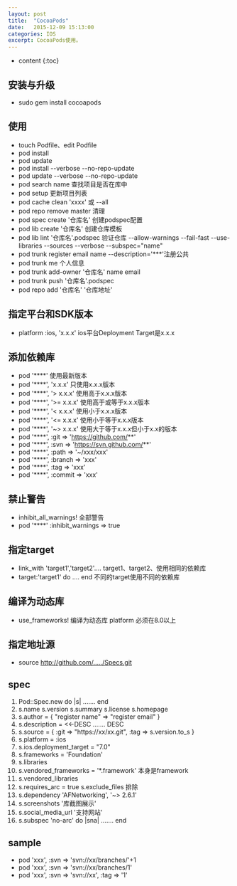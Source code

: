 ```yaml
---
layout: post
title:  "CocoaPods"
date:   2015-12-09 15:13:00
categories: IOS
excerpt: CocoaPods使用。
---
```


* content
{:toc}

## 安装与升级  
- sudo gem install cocoapods  

## 使用  
- touch Podfile、edit Podfile  
- pod install  
- pod update
- pod install --verbose --no-repo-update
- pod update --verbose --no-repo-update
- pod search name 查找项目是否在库中
- pod setup 更新项目列表
- pod cache clean 'xxxx' 或 --all
- pod repo remove master 清理
- pod spec create '仓库名' 创建podspec配置
- pod lib create '仓库名' 创建仓库模板
- pod lib lint '仓库名'.podspec 验证仓库 --allow-warnings --fail-fast --use-libraries --sources --verbose --subspec="name"
- pod trunk register email name --description='***'注册公共
- pod trunk me 个人信息
- pod trunk add-owner '仓库名' name email
- pod trunk push '仓库名'.podspec 
- pod repo add '仓库名' '仓库地址' 

## 指定平台和SDK版本
- platform :ios, 'x.x.x' ios平台Deployment Target是x.x.x

## 添加依赖库  
- pod '****' 使用最新版本
- pod '****', 'x.x.x'     只使用x.x.x版本
- pod '****', '> x.x.x'	   使用高于x.x.x版本
- pod '****', '>= x.x.x'  使用高于或等于x.x.x版本
- pod '****', '< x.x.x'   使用小于x.x.x版本
- pod '****', '<= x.x.x'  使用小于等于x.x.x版本
- pod '****', '~> x.x.x'  使用大于等于x.x.x但小于x.x的版本
- pod '****', :git => 'https://github.com/**'
- pod '****', :svn => 'https://svn.github.com/**'
- pod '****', :path => '~/xxx/xxx'
- pod '****', :branch => 'xxx'
- pod '****', :tag => 'xxx'
- pod '****', :commit => 'xxx'

## 禁止警告
- inhibit_all_warnings! 全部警告
- pod '****' :inhibit_warnings => true

## 指定target  
- link_with 'target1','target2'.... target1、target2、使用相同的依赖库  
- target:'target1' do .... end 不同的target使用不同的依赖库  

## 编译为动态库
- use_frameworks! 编译为动态库 platform 必须在8.0以上

## 指定地址源
- source http://github.com/...../Specs.git

## spec
01. Pod::Spec.new do |s| .......  end
02. s.name s.version s.summary  s.license s.homepage
03. s.author = { "register name" => "register email" }
04. s.description = <<-DESC ....... DESC
05. s.source = { :git => "https://xx/xx.git", :tag => s.version.to_s }
06. s.platform     = :ios
07. s.ios.deployment_target = "7.0"
08. s.frameworks = 'Foundation'
09. s.libraries
10. s.vendored_frameworks = '*.framework' 本身是framework
11. s.vendored_libraries
12. s.requires_arc = true s.exclude_files 排除
13. s.dependency 'AFNetworking', '~> 2.6.1'
14. s.screenshots '库截图展示'
15. s.social_media_url '支持网站'
16. s.subspec 'no-arc' do |sna| ....... end

## sample
- pod 'xxx', :svn => 'svn://xx/branches/'+1
- pod 'xxx', :svn => 'svn://xx/branches/1'
- pod 'xxx', :svn => 'svn://xx', :tag => '1'
